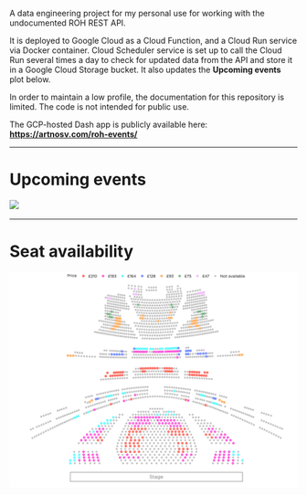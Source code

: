A data engineering project for my personal use for working with the undocumented ROH REST API.

It is deployed to Google Cloud as a Cloud Function, and a Cloud Run service via Docker container. Cloud Scheduler service is set up to call the Cloud Run several times a day to check for updated data from the API and store it in a Google Cloud Storage bucket. It also updates the **Upcoming events** plot below.

In order to maintain a low profile, the documentation for this repository is limited. The code is not intended for public use.

The GCP-hosted Dash app is publicly available here: **https://artnosv.com/roh-events/**

---

# Upcoming events
<picture>
<source media="(prefers-color-scheme: dark)" srcset="https://storage.googleapis.com/vitaminb16-public/output/images/ROH_events_dark.png?">
<source media="(prefers-color-scheme: light)" srcset="https://storage.googleapis.com/vitaminb16-public/output/images/ROH_events.png?">
<img src="https://storage.googleapis.com/vitaminb16-public/output/images/ROH_events.png?" width="1000"/>
</picture>

---

# Seat availability
<!-- <img src="output/ROH_hall.png" width="1000"/> -->
<picture>
<source media="(prefers-color-scheme: dark)" srcset="output/images/ROH_hall_dark.png">
<source media="(prefers-color-scheme: light)" srcset="output/images/ROH_hall.png">
<img src="output/images/ROH_hall.png" width="1000"/>
</picture>


<!-- 
TODO:
- [ ] Add Firestore utils class to `cloud` module
- [ ] Move titles_colour.json from Storage into Firestore
 -->
